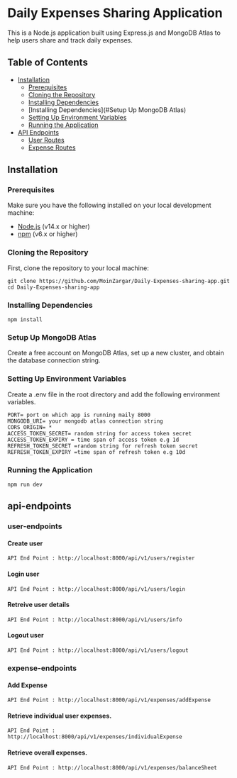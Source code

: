 # Daily Expenses Sharing Application

This is a Node.js application built using Express.js and MongoDB Atlas to help users share and track daily expenses.

## Table of Contents

- [Installation](#installation)
  - [Prerequisites](#prerequisites)
  - [Cloning the Repository](#cloning-the-repository)
  - [Installing Dependencies](#installing-dependencies)
  - [Installing Dependencies](#Setup Up MongoDB Atlas)
  - [Setting Up Environment Variables](#setting-up-environment-variables)
  - [Running the Application](#running-the-application)
- [API Endpoints](#api-endpoints)
  - [User Routes](#user-routes)
  - [Expense Routes](#expense-routes)


## Installation

### Prerequisites

Make sure you have the following installed on your local development machine:

- [Node.js](https://nodejs.org/) (v14.x or higher)
- [npm](https://www.npmjs.com/) (v6.x or higher)


### Cloning the Repository

First, clone the repository to your local machine:

```
git clone https://github.com/MoinZargar/Daily-Expenses-sharing-app.git
cd Daily-Expenses-sharing-app
```
### Installing Dependencies
```
npm install
```
### Setup Up MongoDB Atlas

Create a free account on MongoDB Atlas, set up a new cluster, and obtain the database connection string.


### Setting Up Environment Variables

Create a .env file in the root directory and add the following environment variables.

```
PORT= port on which app is running maily 8000
MONGODB_URI= your mongodb atlas connection string
CORS_ORIGIN= * 
ACCESS_TOKEN_SECRET= random string for access token secret
ACCESS_TOKEN_EXPIRY = time span of access token e.g 1d
REFRESH_TOKEN_SECRET =random string for refresh token secret
REFRESH_TOKEN_EXPIRY =time span of refresh token e.g 10d
```

### Running the Application

```
npm run dev 
```

## api-endpoints
### user-endpoints

#### Create user
```
API End Point : http://localhost:8000/api/v1/users/register
```
#### Login user
```
API End Point : http://localhost:8000/api/v1/users/login
```
#### Retreive user details
```
API End Point : http://localhost:8000/api/v1/users/info
```

#### Logout user
```
API End Point : http://localhost:8000/api/v1/users/logout
```
### expense-endpoints

#### Add Expense
```
API End Point : http://localhost:8000/api/v1/expenses/addExpense
```

#### Retrieve individual user expenses. 
```
API End Point : http://localhost:8000/api/v1/expenses/individualExpense
```
#### Retrieve overall expenses. 
```
API End Point : http://localhost:8000/api/v1/expenses/balanceSheet
```


